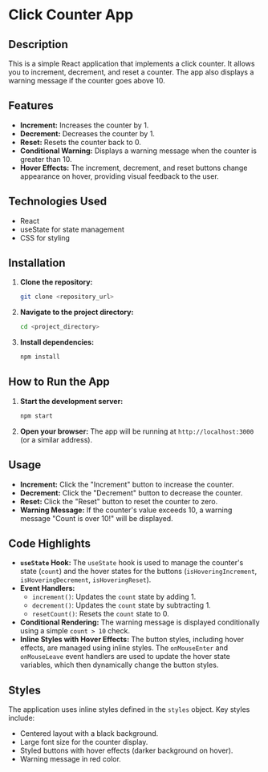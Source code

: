 # Click Counter App

## Description

This is a simple React application that implements a click counter. It allows you to increment, decrement, and reset a counter.  The app also displays a warning message if the counter goes above 10.

## Features

* **Increment:** Increases the counter by 1.
* **Decrement:** Decreases the counter by 1.
* **Reset:** Resets the counter back to 0.
* **Conditional Warning:** Displays a warning message when the counter is greater than 10.
* **Hover Effects:** The increment, decrement, and reset buttons change appearance on hover, providing visual feedback to the user.

## Technologies Used

* React
* useState for state management
* CSS for styling

## Installation

1.  **Clone the repository:**
    ```bash
    git clone <repository_url>
    ```
2.  **Navigate to the project directory:**
    ```bash
    cd <project_directory>
    ```
3.  **Install dependencies:**
    ```bash
    npm install
    ```

## How to Run the App

1.  **Start the development server:**
    ```bash
    npm start
    ```
2.  **Open your browser:** The app will be running at `http://localhost:3000` (or a similar address).

## Usage

* **Increment:** Click the "Increment" button to increase the counter.
* **Decrement:** Click the "Decrement" button to decrease the counter.
* **Reset:** Click the "Reset" button to reset the counter to zero.
* **Warning Message:** If the counter's value exceeds 10, a warning message "Count is over 10!" will be displayed.

## Code Highlights

* **`useState` Hook:** The `useState` hook is used to manage the counter's state (`count`) and the hover states for the buttons (`isHoveringIncrement`, `isHoveringDecrement`, `isHoveringReset`).
* **Event Handlers:**
    * `increment()`:  Updates the `count` state by adding 1.
    * `decrement()`: Updates the `count` state by subtracting 1.
    * `resetCount()`:  Resets the `count` state to 0.
* **Conditional Rendering:** The warning message is displayed conditionally using a simple `count > 10` check.
* **Inline Styles with Hover Effects:** The button styles, including hover effects, are managed using inline styles.  The `onMouseEnter` and `onMouseLeave` event handlers are used to update the hover state variables, which then dynamically change the button styles.

## Styles

The application uses inline styles defined in the `styles` object. Key styles include:

* Centered layout with a black background.
* Large font size for the counter display.
* Styled buttons with hover effects (darker background on hover).
* Warning message in red color.
